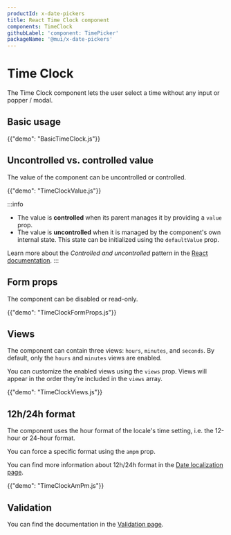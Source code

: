 ```yaml
---
productId: x-date-pickers
title: React Time Clock component
components: TimeClock
githubLabel: 'component: TimePicker'
packageName: '@mui/x-date-pickers'
---
```


# Time Clock

<p class="description">The Time Clock component lets the user select a time without any input or popper / modal.</p>

## Basic usage

{{"demo": "BasicTimeClock.js"}}

## Uncontrolled vs. controlled value

The value of the component can be uncontrolled or controlled.

{{"demo": "TimeClockValue.js"}}

:::info

- The value is **controlled** when its parent manages it by providing a `value` prop.
- The value is **uncontrolled** when it is managed by the component's own internal state. This state can be initialized using the `defaultValue` prop.

Learn more about the _Controlled and uncontrolled_ pattern in the [React documentation](https://react.dev/learn/sharing-state-between-components#controlled-and-uncontrolled-components).
:::

## Form props

The component can be disabled or read-only.

{{"demo": "TimeClockFormProps.js"}}

## Views

The component can contain three views: `hours`, `minutes`, and `seconds`.
By default, only the `hours` and `minutes` views are enabled.

You can customize the enabled views using the `views` prop.
Views will appear in the order they're included in the `views` array.

{{"demo": "TimeClockViews.js"}}

## 12h/24h format

The component uses the hour format of the locale's time setting, i.e. the 12-hour or 24-hour format.

You can force a specific format using the `ampm` prop.

You can find more information about 12h/24h format in the [Date localization page](/x/react-date-pickers/adapters-locale/#12h-24h-format).

{{"demo": "TimeClockAmPm.js"}}

## Validation

You can find the documentation in the [Validation page](/x/react-date-pickers/validation/).
